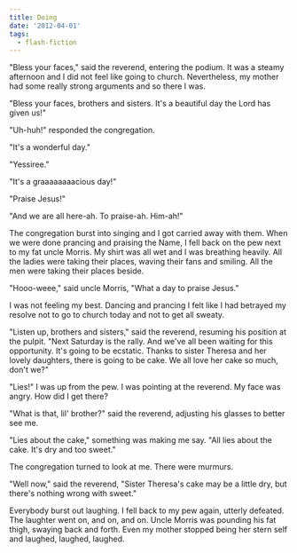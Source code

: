```yaml
---
title: Doing
date: '2012-04-01'
tags:
  - flash-fiction
---
```


"Bless your faces," said the reverend, entering the podium. It was a steamy
afternoon and I did not feel like going to church. Nevertheless, my mother had
some really strong arguments and so there I was.

<!-- truncate -->

"Bless your faces, brothers and sisters. It's a beautiful day the Lord has given
us!"

"Uh-huh!" responded the congregation.

"It's a wonderful day."

"Yessiree."

"It's a graaaaaaaacious day!"

"Praise Jesus!"

"And we are all here-ah. To praise-ah. Him-ah!"

The congregation burst into singing and I got carried away with them. When we
were done prancing and praising the Name, I fell back on the pew next to my fat
uncle Morris. My shirt was all wet and I was breathing heavily. All the ladies
were taking their places, waving their fans and smiling. All the men were taking
their places beside.

"Hooo-weee," said uncle Morris, "What a day to praise Jesus."

I was not feeling my best. Dancing and prancing I felt like I had betrayed my
resolve not to go to church today and not to get all sweaty.

"Listen up, brothers and sisters," said the reverend, resuming his position at
the pulpit. "Next Saturday is the rally. And we've all been waiting for this
opportunity. It's going to be ecstatic. Thanks to sister Theresa and her lovely
daughters, there is going to be cake. We all love her cake so much, don't we?"

"Lies!" I was up from the pew. I was pointing at the reverend. My face was
angry. How did I get there?

"What is that, lil' brother?" said the reverend, adjusting his glasses to better
see me.

"Lies about the cake," something was making me say. "All lies about the cake.
It's dry and too sweet."

The congregation turned to look at me. There were murmurs.

"Well now," said the reverend, "Sister Theresa's cake may be a little dry, but
there's nothing wrong with sweet."

Everybody burst out laughing. I fell back to my pew again, utterly defeated. The
laughter went on, and on, and on. Uncle Morris was pounding his fat thigh,
swaying back and forth. Even my mother stopped being her stern self and laughed,
laughed, laughed.
